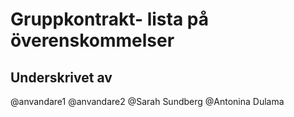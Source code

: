 # Gruppkontrakt- lista på överenskommelser

## Underskrivet av

@anvandare1
@anvandare2
@Sarah Sundberg
@Antonina Dulama
